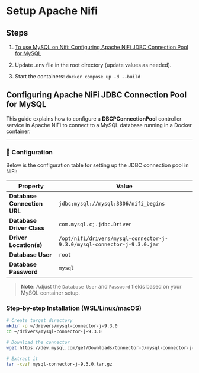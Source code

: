 # Setup Apache Nifi

## Steps

1.  [To use MySQL on Nifi: Configuring Apache NiFi JDBC Connection Pool for MySQL](#configuring-apache-nifi-jdbc-connection-pool-for-mysql)

2. Update .env file in the root directory (update values as needed).

3. Start the containers: `docker compose up -d --build`


## Configuring Apache NiFi JDBC Connection Pool for MySQL

This guide explains how to configure a **DBCPConnectionPool** controller service in Apache NiFi to connect to a MySQL database running in a Docker container.

---

### 🔧 Configuration

Below is the configuration table for setting up the JDBC connection pool in NiFi:

| Property                      | Value                                                                                  |
|------------------------------|----------------------------------------------------------------------------------------|
| **Database Connection URL**  | `jdbc:mysql://mysql:3306/nifi_begins`                                                 |
| **Database Driver Class**    | `com.mysql.cj.jdbc.Driver`                                                            |
| **Driver Location(s)**       | `/opt/nifi/drivers/mysql-connector-j-9.3.0/mysql-connector-j-9.3.0.jar`               |
| **Database User**            | `root`                                                                                 |
| **Database Password**        | `mysql`                                                                                |

> **Note:** Adjust the `Database User` and `Password` fields based on your MySQL container setup.

### Step-by-step Installation (WSL/Linux/macOS)

```bash
# Create target directory
mkdir -p ~/drivers/mysql-connector-j-9.3.0
cd ~/drivers/mysql-connector-j-9.3.0

# Download the connector
wget https://dev.mysql.com/get/Downloads/Connector-J/mysql-connector-j-9.3.0.tar.gz

# Extract it
tar -xvzf mysql-connector-j-9.3.0.tar.gz